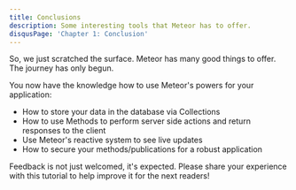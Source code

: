 ```yaml
---
title: Conclusions
description: Some interesting tools that Meteor has to offer.
disqusPage: 'Chapter 1: Conclusion'
---
```


So, we just scratched the surface. Meteor has many good things to offer. The journey has only begun.

You now have the knowledge how to use Meteor's powers for your application:

- How to store your data in the database via Collections
- How to use Methods to perform server side actions and return responses to the client
- Use Meteor's reactive system to see live updates
- How to secure your methods/publications for a robust application


Feedback is not just welcomed, it's expected. Please share your experience with this tutorial to help improve 
it for the next readers!